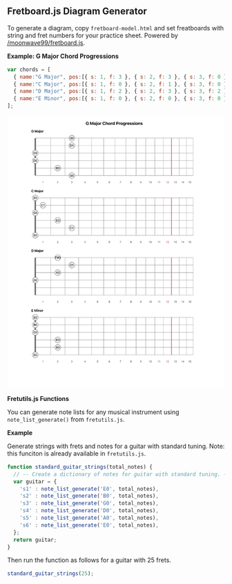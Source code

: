 ## Fretboard.js Diagram Generator

To generate a diagram, copy `fretboard-model.html` and set freatboards with string and fret numbers for your practice sheet. Powered by [/moonwave99/fretboard.js](/moonwave99/fretboard.js).

**Example: G Major Chord Progressions**

```javascript
var chords = [
  { name:"G Major", pos:[{ s: 1, f: 3 }, { s: 2, f: 3 }, { s: 3, f: 0 }, { s: 4, f: 0 }, { s: 5, f: 2 }, { s: 6, f: 3 }] },
  { name:"C Major", pos:[{ s: 1, f: 0 }, { s: 2, f: 1 }, { s: 3, f: 0 }, { s: 4, f: 2 }, { s: 5, f: 3 }, { s: 6, f: 0 }] },
  { name:"D Major", pos:[{ s: 1, f: 2 }, { s: 2, f: 3 }, { s: 3, f: 2 }, { s: 4, f: 0 }] },
  { name:"E Minor", pos:[{ s: 1, f: 0 }, { s: 2, f: 0 }, { s: 3, f: 0 }, { s: 4, f: 2 }, { s: 5, f: 2 }, { s: 6, f: 0 }] }
];

```

![Example Image](example.jpg)

**Fretutils.js Functions**

You can generate note lists for any musical instrument using `note_list_generate()` from `fretutils.js`.

**Example**

Generate strings with frets and notes for a guitar with standard tuning. Note: this funciton is already available in `fretutils.js`.

```javascript
function standard_guitar_strings(total_notes) {
  // -- Create a dictionary of notes for guitar with standard tuning. -- //
  var guitar = {
    's1' : note_list_generate('E0', total_notes),
    's2' : note_list_generate('B0', total_notes),
    's3' : note_list_generate('G0', total_notes),
    's4' : note_list_generate('D0', total_notes),
    's5' : note_list_generate('A0', total_notes),
    's6' : note_list_generate('E0', total_notes),
  };
  return guitar;
}
```

Then run the function as follows for a guitar with 25 frets.

```javascript
standard_guitar_strings(25);
```
